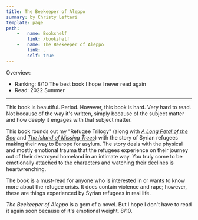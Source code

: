 ```yaml
---
title: The Beekeeper of Aleppo
summary: by Christy Lefteri
template: page
path:
    -   name: Bookshelf
        link: /bookshelf
    -   name: The Beekeeper of Aleppo
        link: .
        self: true
---
```


Overview:

- Ranking: 8/10 The best book I hope I never read again
- Read: 2022 Summer

---

This book is beautiful. Period. However, this book is hard. Very hard to read. Not because of the way it's written, simply because of the subject matter and how deeply it engages with that subject matter.

This book rounds out my "Refugee Trilogy" (along with [*A Long Petal of the Sea*](../a-long-petal-of-the-sea) and [*The Island of Missing Trees*](../the-island-of-missing-trees)) with the story of Syrian refugees making their way to Europe for asylum. The story deals with the physical and mostly emotional trauma that the refugees experience on their journey out of their destroyed homeland in an intimate way. You truly come to be emotionally attached to the characters and watching their declines is heartwrenching.

The book is a must-read for anyone who is interested in or wants to know more about the refugee crisis. It does contain violence and rape; however, these are things experienced by Syrian refugees in real life.

*The Beekeeper of Aleppo* is a gem of a novel. But I hope I don't have to read it again soon because of it's emotional weight. 8/10.
